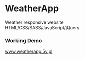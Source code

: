 # WeatherApp

Weather responsive website </br>
HTML/CSS/SASS/JavaScript/jQuery

### Working Demo
www.weatherapp.5v.pl
